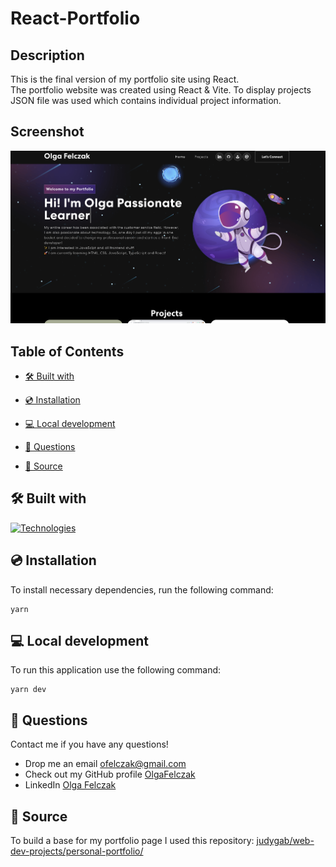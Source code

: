 # React-Portfolio

## Description

This is the final version of my portfolio site using React.
</br>
The portfolio website was created using React & Vite. To display projects JSON file was used which contains individual project information.

## Screenshot

![Website View](./src/assets/screenshots/websiteView.png)

## Table of Contents

- [🛠 Built with](#BuiltWith)

- [💿 Installation](#Instalation)

- [💻 Local development](#LocalDevelopment)

- [💬 Questions](#Questions)

- [📝 Source](#Source)

## 🛠 Built with

[![Technologies](https://skillicons.dev/icons?i=html,css,js,bootstrap,react,vite)](https://skillicons.dev)

## 💿 Installation

To install necessary dependencies, run the following command:

```
yarn
```

## 💻 Local development

To run this application use the following command:

```
yarn dev
```

## 💬 Questions

Contact me if you have any questions!

- Drop me an email [ofelczak@gmail.com](mailto:ofelczak@gmail.com)
- Check out my GitHub profile [OlgaFelczak](https://github.com/OlgaFelczak)
- LinkedIn [Olga Felczak](www.linkedin.com/in/olga-felczak)

## 📝 Source

To build a base for my portfolio page I used this repository:
[judygab/web-dev-projects/personal-portfolio/](https://github.com/judygab/web-dev-projects/tree/main/personal-portfolio)
